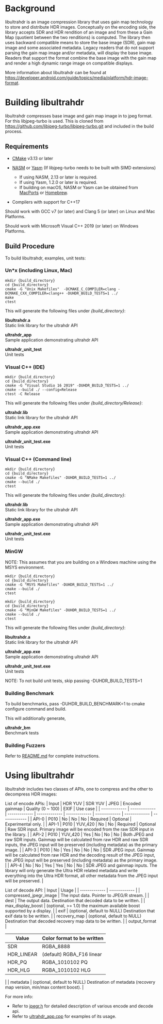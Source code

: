 Background
==========

libultrahdr is an image compression library that uses gain map technology
to store and distribute HDR images. Conceptually on the encoding side, the
library accepts SDR and HDR rendition of an image and from these a Gain Map
(quotient between the two renditions) is computed. The library then uses
backward compatible means to store the base image (SDR), gain map image and
some associated metadata. Legacy readers that do not support parsing the
gain map image and/or metadata, will display the base image. Readers that
support the format combine the base image with the gain map and render a
high dynamic range image on compatible displays.

More information about libultrahdr can be found at
<https://developer.android.com/guide/topics/media/platform/hdr-image-format>.


Building libultrahdr
======================

libultrahdr compresses base image and gain map image in to jpeg format.
For this libjpeg-turbo is used. This is cloned from
<https://github.com/libjpeg-turbo/libjpeg-turbo.git> and included in the
build process.

Requirements
--------------

- [CMake](http://www.cmake.org) v3.13 or later

- [NASM](http://www.nasm.us) or [Yasm](http://yasm.tortall.net)
  (If libjpeg-turbo needs to be built with SIMD extensions)
  * If using NASM, 2.13 or later is required.
  * If using Yasm, 1.2.0 or later is required.
  * If building on macOS, NASM or Yasm can be obtained from
    [MacPorts](http://www.macports.org/) or [Homebrew](http://brew.sh/).

- Compilers with support for C++17

Should work with GCC v7 (or later) and Clang 5 (or later) on Linux and Mac Platforms.

Should work with Microsoft Visual C++ 2019 (or later) on Windows Platforms.

Build Procedure
---------------

To build libultrahdr, examples, unit tests:

### Un*x (including Linux, Mac)

    mkdir {build_directory}
    cd {build_directory}
    cmake -G "Unix Makefiles"  -DCMAKE_C_COMPILER=clang -DCMAKE_CXX_COMPILER=clang++ -DUHDR_BUILD_TESTS=1 ../
    make
    ctest

This will generate the following files under *{build_directory}*:

**libultrahdr.a**<br> Static link library for the ultrahdr API

**ultrahdr_app**<br> Sample application demonstrating ultrahdr API

**ultrahdr_unit_test**<br> Unit tests

### Visual C++ (IDE)

    mkdir {build_directory}
    cd {build_directory}
    cmake -G "Visual Studio 16 2019" -DUHDR_BUILD_TESTS=1 ../
    cmake --build ./ --config=Release
    ctest -C Release

This will generate the following files under *{build_directory/Release}*:

**ultrahdr.lib**<br> Static link library for the ultrahdr API

**ultrahdr_app.exe**<br> Sample application demonstrating ultrahdr API

**ultrahdr_unit_test.exe**<br> Unit tests

### Visual C++ (Command line)

    mkdir {build_directory}
    cd {build_directory}
    cmake -G "NMake Makefiles" -DUHDR_BUILD_TESTS=1 ../
    cmake --build ./
    ctest

This will generate the following files under *{build_directory}*:

**ultrahdr.lib**<br> Static link library for the ultrahdr API

**ultrahdr_app.exe**<br> Sample application demonstrating ultrahdr API

**ultrahdr_unit_test.exe**<br> Unit tests

### MinGW

NOTE: This assumes that you are building on a Windows machine using the MSYS
environment.

    mkdir {build_directory}
    cd {build_directory}
    cmake -G "MSYS Makefiles" -DUHDR_BUILD_TESTS=1 ../
    cmake --build ./
    ctest

    mkdir {build_directory}
    cd {build_directory}
    cmake -G "MinGW Makefiles" -DUHDR_BUILD_TESTS=1 ../
    cmake --build ./
    ctest

This will generate the following files under *{build_directory}*:

**libultrahdr.a**<br> Static link library for the ultrahdr API

**ultrahdr_app.exe**<br> Sample application demonstrating ultrahdr API

**ultrahdr_unit_test.exe**<br> Unit tests


NOTE: To not build unit tests, skip passing -DUHDR_BUILD_TESTS=1

### Building Benchmark

To build benchmarks, pass -DUHDR_BUILD_BENCHMARK=1 to cmake configure command and build.

This will additionally generate,

**ultrahdr_bm**<br> Benchmark tests


### Building Fuzzers

Refer to [README.md](fuzzer/README.md) for complete instructions.

Using libultrahdr
===================

libultrahdr includes two classes of APIs, one to compress and the other to
decompress HDR images:

List of encode APIs:
| Input  | HDR YUV | SDR YUV | JPEG | Encoded gainmap | Quality (0 ~ 100) | EXIF | Use case |
| ------------- | ------------- | ------------- | ------------- | ------------- | ------------- | ------------- | ------------- |
| API-0  | P010  | No | No | No | Required | Optional | Experimental only. |
| API-1  | P010  | YUV_420 | No | No | Required | Optional | Raw SDR input. Primary image will be encoded from the raw SDR input in the library. |
| API-2  | P010  | YUV_420 | Yes | No | No | No | Both JPEG and raw SDR inputs. Gainmap will be calculated from raw HDR and raw SDR inputs, the JPEG input will be preserved (including metadata) as the primary image. |
| API-3  | P010  | No | Yes | No | No | No | SDR JPEG input. Gainmap will be calculated from raw HDR and the decoding result of the JPEG input, the JPEG input will be preserved (including metadata) as the primary image.  |
| API-4  | No  | No | Yes | Yes | No | No | SDR JPEG and gainmap inputs. The library will only generate the Ultra HDR related metadata and write everything into the Ultra HDR format, all other metadata from the JPEG input will be preserved. |

List of decode API:
| Input  | Usage |
| ------------- | ------------- |
| compressed_jpegr_image  | The input data. Pointer to JPEG/R stream. |
| dest  | The output data. Destination that decoded data to be written. |
| max_display_boost  | (optional, >= 1.0) the maximum available boost supported by a display. |
| exif  | (optional, default to NULL) Destination that exif data to be written. |
| recovery_map  | (optional, default to NULL) Destination that decoded recovery map data to be written. |
| output_format  | <table><thead><tr><th>Value</th><th>Color format to be written</th></tr></thead><tbody><tr><td>SDR</td><td>RGBA_8888</td></tr><tr><td>HDR_LINEAR</td><td>(default) RGBA_F16 linear</td></tr><tr><td>HDR_PQ</td><td>RGBA_1010102 PQ</td></tr><tr><td>HDR_HLG</td><td>RGBA_1010102 HLG</td></tr></tbody></table> |
| metadata  | (optional, default to NULL) Destination of metadata (recovery map version, min/max content boost). |

For more info:
- Refer to [jpegr.h](lib/include/ultrahdr/jpegr.h) for detailed description of various encode and decode api.
- Refer to [ultrahdr_app.cpp](examples/ultrahdr_app.cpp) for examples of its usage.
